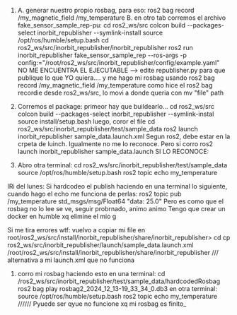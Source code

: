 1. A. generar nuestro propio rosbag, para eso:
    ros2 bag record /my_magnetic_field /my_temperature
    B. en otro tab corremos el archivo fake_sensor_sample_rep-pu:
        cd ros2_ws/src
        colcon build --packages-select inorbit_republisher --symlink-install
        source /opt/ros/humble/setup.bash
        cd ros2_ws/src/inorbit_republisher/inorbit_republisher
        ros2 run inorbit_republisher fake_sensor_sample_rep --ros-args -p config:="/root/ros2_ws/src/inorbit_republisher/config/example.yaml"
    NO ME ENCUENTRA EL EJECUTABLE --> edite republisher.py para que publique lo que YO quiera.... y me hago mi rosbag
    usando ros2 bag record /my_magnetic_field /my_temperature
    como hice el ros2 bag recordie desde ros2_ws/src, lo movi a donde queria con mv "file" path
2. Corremos el package: 
        primeor hay que buildearlo...
        cd ros2_ws/src
        colcon build --packages-select inorbit_republisher --symlink-instal
        source install/setup.bash
    luego, coror el file
        cd ros2_ws/src/inorbit_republisher/test/sample_data
        ros2 launch inorbit_republisher sample_data.launch.xml
 Segun ros2, debe estar en la crpeta de luinch.
 Igualmente no me lo reconoce. Pero si corro ros2 launch inorbit_republisher sample_data.launch SI LO RECONOCE:

3. Abro otra terminal:
        cd ros2_ws/src/inorbit_republisher/test/sample_data
        source /opt/ros/humble/setup.bash
        ros2 topic echo my_temperature

IRi del lunes:
    Si hardcodeo el publish haciendo en una terminal lo siguiente, cuando hago el echo me funciona de perlas:
         ros2 topic pub /my_temperature std_msgs/msg/Float64 "data: 25.0"
Pero es como que el rosbag no lo lee se ve, seguir probrnado, animo animo
Tengo que crear un docker en humble xq elimine el mio g

Si me tira errores wtf: vuelvo a copiar mi file en root/ros2_ws/src/install/inorbit_republisher/share/inorbit_republisher>
        cd
       cp ros2_ws/src/inorbit_republisher/launch/sample_data.launch.xml /root/ros2_ws/src/install/inorbit_republisher/share/inorbit_republisher
/// alternativa a mi launch.xml que no funciona
1. corro mi rosbag haciendo esto en una terminal:
        cd /ros2_ws/src/inorbit_republisher/test/sample_data/hardcodedRosbag
        ros2 bag play rosbag2_2024_12_13-19_33_34_0.db3
    en otra terminal:
        source /opt/ros/humble/setup.bash
        ros2 topic echo my_temperature
//////
    Pyuede ser qyue no funcione xq mi rosbag es finito_
    
